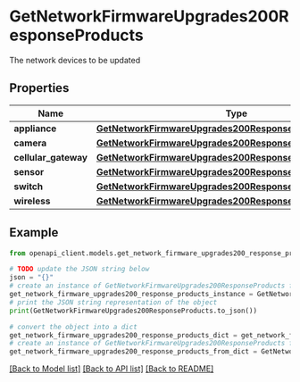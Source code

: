 # GetNetworkFirmwareUpgrades200ResponseProducts

The network devices to be updated

## Properties

Name | Type | Description | Notes
------------ | ------------- | ------------- | -------------
**appliance** | [**GetNetworkFirmwareUpgrades200ResponseProductsAppliance**](GetNetworkFirmwareUpgrades200ResponseProductsAppliance.md) |  | [optional] 
**camera** | [**GetNetworkFirmwareUpgrades200ResponseProductsAppliance**](GetNetworkFirmwareUpgrades200ResponseProductsAppliance.md) |  | [optional] 
**cellular_gateway** | [**GetNetworkFirmwareUpgrades200ResponseProductsAppliance**](GetNetworkFirmwareUpgrades200ResponseProductsAppliance.md) |  | [optional] 
**sensor** | [**GetNetworkFirmwareUpgrades200ResponseProductsAppliance**](GetNetworkFirmwareUpgrades200ResponseProductsAppliance.md) |  | [optional] 
**switch** | [**GetNetworkFirmwareUpgrades200ResponseProductsAppliance**](GetNetworkFirmwareUpgrades200ResponseProductsAppliance.md) |  | [optional] 
**wireless** | [**GetNetworkFirmwareUpgrades200ResponseProductsAppliance**](GetNetworkFirmwareUpgrades200ResponseProductsAppliance.md) |  | [optional] 

## Example

```python
from openapi_client.models.get_network_firmware_upgrades200_response_products import GetNetworkFirmwareUpgrades200ResponseProducts

# TODO update the JSON string below
json = "{}"
# create an instance of GetNetworkFirmwareUpgrades200ResponseProducts from a JSON string
get_network_firmware_upgrades200_response_products_instance = GetNetworkFirmwareUpgrades200ResponseProducts.from_json(json)
# print the JSON string representation of the object
print(GetNetworkFirmwareUpgrades200ResponseProducts.to_json())

# convert the object into a dict
get_network_firmware_upgrades200_response_products_dict = get_network_firmware_upgrades200_response_products_instance.to_dict()
# create an instance of GetNetworkFirmwareUpgrades200ResponseProducts from a dict
get_network_firmware_upgrades200_response_products_from_dict = GetNetworkFirmwareUpgrades200ResponseProducts.from_dict(get_network_firmware_upgrades200_response_products_dict)
```
[[Back to Model list]](../README.md#documentation-for-models) [[Back to API list]](../README.md#documentation-for-api-endpoints) [[Back to README]](../README.md)


